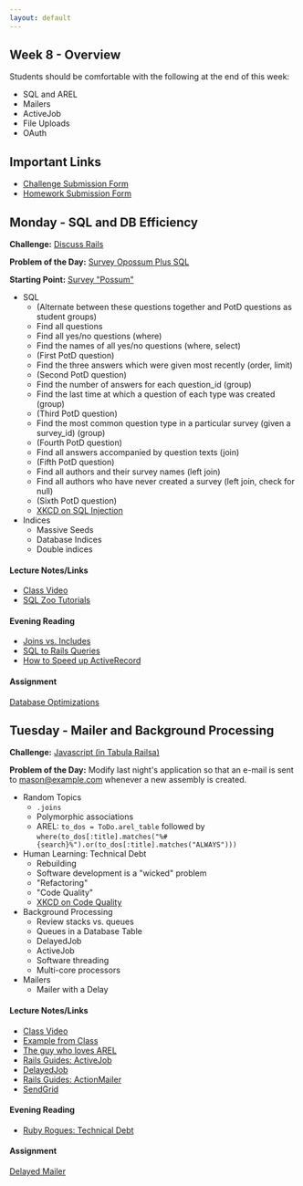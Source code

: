 ```yaml
---
layout: default
---
```


## Week 8 - Overview

Students should be comfortable with the following at the end of this week:

* SQL and AREL
* Mailers
* ActiveJob
* File Uploads
* OAuth


## Important Links

* [Challenge Submission Form](http://goo.gl/forms/OzzXZL6iEF)
* [Homework Submission Form](http://goo.gl/forms/o9so3mi9Sd)


## Monday - SQL and DB Efficiency

**Challenge:** [Discuss Rails](https://github.com/masonfmatthews/rails_assignments/blob/master/challenges/discuss_rails.md)

**Problem of the Day:** [Survey Opossum Plus SQL](https://github.com/tiyd-rails-2015-05/survey_opossum_plus_sql)

**Starting Point:** [Survey "Possum"](https://github.com/tiyd-rails-2015-05/survey_possum_example)

* SQL
  * (Alternate between these questions together and PotD questions as student groups)
  * Find all questions
  * Find all yes/no questions (where)
  * Find the names of all yes/no questions (where, select)
  * (First PotD question)
  * Find the three answers which were given most recently (order, limit)
  * (Second PotD question)
  * Find the number of answers for each question_id (group)
  * Find the last time at which a question of each type was created (group)
  * (Third PotD question)
  * Find the most common question type in a particular survey (given a survey_id) (group)
  * (Fourth PotD question)
  * Find all answers accompanied by question texts (join)
  * (Fifth PotD question)
  * Find all authors and their survey names (left join)
  * Find all authors who have never created a survey (left join, check for null)
  * (Sixth PotD question)
  * [XKCD on SQL Injection](https://xkcd.com/327/)
* Indices
  * Massive Seeds
  * Database Indices
  * Double indices

#### Lecture Notes/Links

* [Class Video](http://youtu.be/wugPSTYmNFs)
* [SQL Zoo Tutorials](http://sqlzoo.net/wiki/Main_Page)

#### Evening Reading

* [Joins vs. Includes](http://blog.bigbinary.com/2013/07/01/preload-vs-eager-load-vs-joins-vs-includes.html)
* [SQL to Rails Queries](http://guides.rubyonrails.org/v3.2.13/active_record_querying.html)
* [How to Speed up ActiveRecord](http://blog.codeship.com/speed-up-activerecord/)

#### Assignment

[Database Optimizations](https://github.com/tiyd-rails-2015-05/database_optimizations)


## Tuesday - Mailer and Background Processing

**Challenge:** [Javascript (in Tabula Railsa)](https://github.com/masonfmatthews/rails_assignments/blob/master/challenges/rails_javascript.md)

**Problem of the Day:** Modify last night's application so that an e-mail is sent to mason@example.com whenever a new assembly is created.

* Random Topics
  * `.joins`
  * Polymorphic associations
  * AREL: `to_dos = ToDo.arel_table` followed by `where(to_dos[:title].matches("%#{search}%").or(to_dos[:title].matches("ALWAYS")))`
* Human Learning: Technical Debt
  * Rebuilding
  * Software development is a "wicked" problem
  * "Refactoring"
  * "Code Quality"
  * [XKCD on Code Quality](http://xkcd.com/1513/)
* Background Processing
  * Review stacks vs. queues
  * Queues in a Database Table
  * DelayedJob
  * ActiveJob
  * Software threading
  * Multi-core processors
* Mailers
  * Mailer with a Delay

#### Lecture Notes/Links

* [Class Video](http://youtu.be/PykjUpp7Vpc)
* [Example from Class](https://github.com/tiyd-rails-2015-05/mailer_example)
* [The guy who loves AREL](http://www.youtube.com/watch?v=ShPAxNcLm3o)
* [Rails Guides: ActiveJob](http://edgeguides.rubyonrails.org/active_job_basics.html)
* [DelayedJob](https://github.com/collectiveidea/delayed_job)
* [Rails Guides: ActionMailer](http://guides.rubyonrails.org/action_mailer_basics.html)
* [SendGrid](https://addons.heroku.com/sendgrid?utm_campaign=category&utm_medium=dashboard&utm_source=addons)

#### Evening Reading

* [Ruby Rogues: Technical Debt](http://devchat.tv/ruby-rogues/technical-debt)

#### Assignment

[Delayed Mailer](https://github.com/tiyd-rails-2015-05/delayed_mailer)


<!--
## Wednesday - File Uploads

**Challenge:** [JQuery (in Tabula Railsa)](https://github.com/masonfmatthews/rails_assignments/blob/master/challenges/rails_jquery.md)

**Problem of the Day:** Allow user to upload a 200 MB file when each new assembly is created.

* Files as part of HTML forms
* File reading and writing
* Paperclip
* S3
* `render_as_string`

#### Lecture Notes/Links

* [Video of Challenge and HW Review](http://youtu.be/X-mKXOMm2hU)
* [Video of Local File Uploading](http://youtu.be/zQNPnmsRxGM)
* [Video of S3 Uploading](http://youtu.be/bAeGKJ-Wl4g)
* [Code Example Built in Class](https://github.com/tiyd-rails-2015-01/s3_example)
* [Paperclip](https://github.com/thoughtbot/paperclip)
* [Paperclip and S3 on Heroku](https://devcenter.heroku.com/articles/paperclip-s3)
* [List of common media types](http://en.wikipedia.org/wiki/Internet_media_type#List_of_common_media_types)

#### Evening Reading

* [Ruby Rogues: Technology Radar](http://devchat.tv/ruby-rogues/195-rr-building-your-technology-radar-with-neal-ford)
* [ThoughtWorks Technology Radar](http://www.thoughtworks.com/radar/tools)

#### Assignment

[Reports on S3](https://github.com/tiyd-rails-2015-05/reports_on_s3)


## Thursday - OAuth

**Challenge:** [Double Loop Challenge](https://github.com/masonfmatthews/rails_assignments/blob/master/challenges/double_loop_challenge.md)

**Problem of the Day:** Modify Gradebook to allow you to log in with your Facebook credentials.

* API Security
* OAuth
* Devise and Omniauth (Owen)
* [SimpleForm](https://github.com/plataformatec/simple_form)
* Ping-pong pairing
* Capybara

#### Lecture Notes/Links

* [Devise](https://github.com/plataformatec/devise)

#### Evening Reading

* [Ruby Rogues: Ruby Antipatterns](http://devchat.tv/ruby-rogues/032-rr-ruby-antipatterns)

## Weekend Assignment

[Gradebook Tickets](https://github.com/tiyd-rails-2015-05/gradebook_tickets)





## Not yet covered

* Foreign Key Constraints
* Memory usage and find_each
* Delegation
  * `delegate :category, to: :phone_categories`
* Random Topics
  * Action on your server trying to access the API on your server
  * Deadlock
-->
